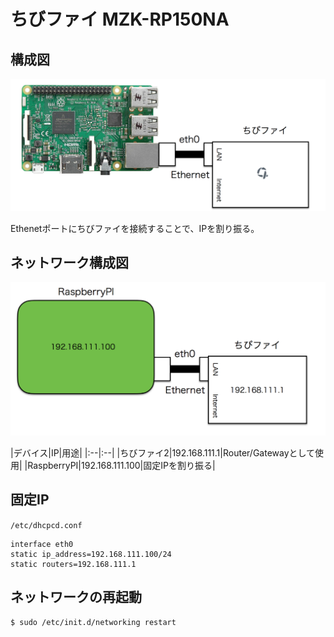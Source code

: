 # ちびファイ MZK-RP150NA

## 構成図

![](/img/dev/pi/chibi002.png)

Ethenetポートにちびファイを接続することで、IPを割り振る。

## ネットワーク構成図

![](/img/dev/pi/chibinet002.png)

|デバイス|IP|用途|
|:--|:--|
|ちびファイ2|192.168.111.1|Router/Gatewayとして使用|
|RaspberryPI|192.168.111.100|固定IPを割り振る|


## 固定IP

`/etc/dhcpcd.conf`

```
interface eth0
static ip_address=192.168.111.100/24
static routers=192.168.111.1
```

## ネットワークの再起動

```
$ sudo /etc/init.d/networking restart
```
